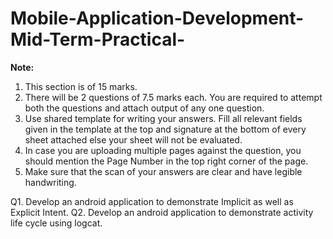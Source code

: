 # Mobile-Application-Development-Mid-Term-Practical-
**Note:**
1. This section is of 15 marks.
2. There will be 2 questions of 7.5 marks each. You are required to attempt both the questions and attach output of any one question.
3. Use shared template for writing your answers. Fill all relevant fields given in the template at the top and signature at the bottom of every sheet attached else your sheet will not be evaluated.
4. In case you are uploading multiple pages against the question, you should mention the Page Number in the top right corner of the page.
5. Make sure that the scan of your answers are clear and have legible handwriting.

Q1. Develop an android application to demonstrate Implicit as well as Explicit Intent.
Q2. Develop an android application to demonstrate activity life cycle using logcat.

